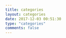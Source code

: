 ```yaml
---
title: categories
layout: categories
date: 2017-12-03 00:51:30
type: "categories"
comments: false
---
```

